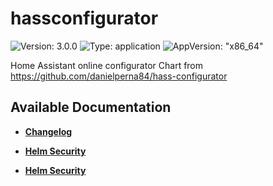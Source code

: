 # hassconfigurator

![Version: 3.0.0](https://img.shields.io/badge/Version-3.0.0-informational?style=flat-square) ![Type: application](https://img.shields.io/badge/Type-application-informational?style=flat-square) ![AppVersion: "x86_64"](https://img.shields.io/badge/AppVersion-"x86_64"-informational?style=flat-square)

Home Assistant online configurator Chart from https://github.com/danielperna84/hass-configurator

## Available Documentation

- [**Changelog**](CHANGELOG)

- [**Helm Security**](container-security)

- [**Helm Security**](helm-security)

